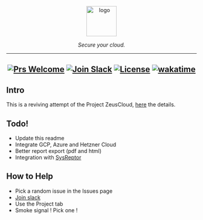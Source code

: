 <p align="center">
  <picture>
    <source media="(prefers-color-scheme: dark)" srcset="https://user-images.githubusercontent.com/20483346/222834423-7fc33c17-c599-43c5-827d-ea4183a8b6f2.png" height="80">
    <img alt="logo" src="https://user-images.githubusercontent.com/20483346/222834439-0cbf26d7-eaa6-462c-9438-e3a91a02c7d2.png" height="80">
  </picture>
  <p align="center">
    <em>Secure your cloud.</em>
  </p>
</p>

<div align="center">

---

[![Prs Welcome](https://img.shields.io/badge/PRs-welcome-brightgreen.svg?style=shields)](https://github.com/well-it-wasnt-me/ThorCloud/pulls)
[![Join Slack](https://img.shields.io/badge/slack%20community-join-blue)](https://join.slack.com/t/thorcloudworkspace/shared_invite/zt-28zsoz50z-OZjxrUikALRwg40m~ganqg)
[![License](https://img.shields.io/badge/license-Apache2.0-brightgreen)](/LICENSE)
[![wakatime](https://wakatime.com/badge/user/78963e30-1023-403b-b6f1-faafebb8e6f0/project/018c68ed-3f83-43f4-a114-2a3b484f8b63.svg)](https://wakatime.com/badge/user/78963e30-1023-403b-b6f1-faafebb8e6f0/project/018c68ed-3f83-43f4-a114-2a3b484f8b63)
---

</div>

<!-- omit in toc -->
## Intro
This is a reviving attempt of the Project ZeusCloud, [here](https://github.com/Zeus-Labs/ZeusCloud) the details.

## Todo!
- Update this readme
- Integrate GCP, Azure and Hetzner Cloud
- Better report export (pdf and html)
- Integration with [SysReptor](https://github.com/Syslifters/sysreptor)

## How to Help
- Pick a random issue in the Issues page
- [Join slack](https://join.slack.com/t/thorcloudworkspace/shared_invite/zt-28zsoz50z-OZjxrUikALRwg40m~ganqg)
- Use the Project tab
- Smoke signal ! Pick one !